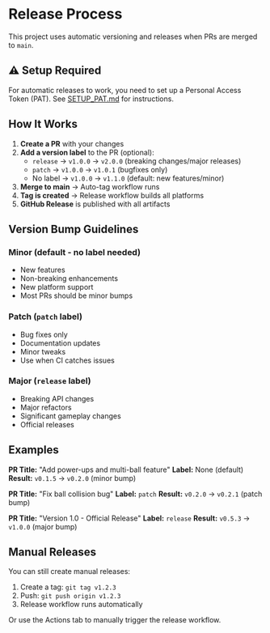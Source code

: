 # Release Process

This project uses automatic versioning and releases when PRs are merged to `main`.

## ⚠️ Setup Required

For automatic releases to work, you need to set up a Personal Access Token (PAT). See [SETUP_PAT.md](./SETUP_PAT.md) for instructions.

## How It Works

1. **Create a PR** with your changes
2. **Add a version label** to the PR (optional):
   - `release` → `v1.0.0` → `v2.0.0` (breaking changes/major releases)
   - `patch` → `v1.0.0` → `v1.0.1` (bugfixes only)
   - No label → `v1.0.0` → `v1.1.0` (default: new features/minor)
3. **Merge to main** → Auto-tag workflow runs
4. **Tag is created** → Release workflow builds all platforms
5. **GitHub Release** is published with all artifacts

## Version Bump Guidelines

### Minor (default - no label needed)
- New features
- Non-breaking enhancements
- New platform support
- Most PRs should be minor bumps

### Patch (`patch` label)
- Bug fixes only
- Documentation updates
- Minor tweaks
- Use when CI catches issues

### Major (`release` label)
- Breaking API changes
- Major refactors
- Significant gameplay changes
- Official releases

## Examples

**PR Title:** "Add power-ups and multi-ball feature"
**Label:** None (default)
**Result:** `v0.1.5` → `v0.2.0` (minor bump)

**PR Title:** "Fix ball collision bug"
**Label:** `patch`
**Result:** `v0.2.0` → `v0.2.1` (patch bump)

**PR Title:** "Version 1.0 - Official Release"
**Label:** `release`
**Result:** `v0.5.3` → `v1.0.0` (major bump)

## Manual Releases

You can still create manual releases:
1. Create a tag: `git tag v1.2.3`
2. Push: `git push origin v1.2.3`
3. Release workflow runs automatically

Or use the Actions tab to manually trigger the release workflow.
